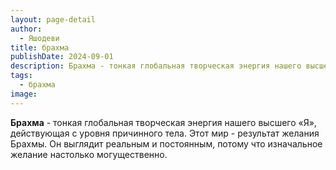 ```yaml
---
layout: page-detail
author:
  - Яшодеви
title: брахма
publishDate: 2024-09-01
description: Брахма - тонкая глобальная творческая энергия нашего высшего «Я», действующая с уровня причинного тела. Этот мир - результат желания Брахмы. Он выглядит реальным и постоянным, потому что изначальное желание настолько могущественно.
tags:
  - брахма
image:
---
```

**Брахма** - тонкая глобальная творческая энергия нашего высшего «Я», действующая с уровня причинного тела. Этот мир - результат желания Брахмы. Он выглядит реальным и постоянным, потому что изначальное желание настолько могущественно.

